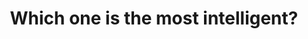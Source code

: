 ---
layout: pairwise
title: "Which one is the most intelligent?"
nextButton: start
pageNo: 2
questions:
  - title: Adult Human
    image: "https://i.kinja-img.com/gawker-media/image/upload/s--t3v-5K6H--/c_scale,f_auto,fl_progressive,q_80,w_800/bbzzph87t4jpwmzk54z3.jpg"
    img_pos: "10% 80%"
  - title: Monkey
    image: "https://images1.miaminewtimes.com/imager/u/745xauto/10764041/instagram-monkey.jpg"
    img_pos: "20% 20%"
  - title: Apple Siri
    image: "https://boygeniusreport.files.wordpress.com/2014/03/siri-ios-7-sign.jpg?quality=98&strip=all&w=768"
    img_pos: "center"
---